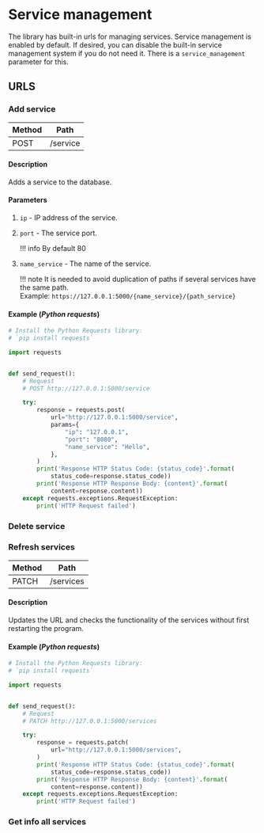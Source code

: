# Service management

The library has built-in urls for managing services. Service management is enabled by default. If desired, you can disable the built-in service management system if you do not need it. There is a `service_management` parameter for this.

## URLS



### Add service

| Method | Path         |
| ------ | ------------ |
| POST   | /service     |

#### Description

Adds a service to the database.

#### Parameters

1. `ip` - IP address of the service.
2. `port` - The service port.
   
    !!! info
        By default 80

3. `name_service` - The name of the service.

    !!! note
        It is needed to avoid duplication of paths if several services have the same path.<br>Example: `https://127.0.0.1:5000/{name_service}/{path_service}`

#### Example (*Python requests*)

```python
# Install the Python Requests library:
# `pip install requests`

import requests


def send_request():
    # Request
    # POST http://127.0.0.1:5000/service

    try:
        response = requests.post(
            url="http://127.0.0.1:5000/service",
            params={
                "ip": "127.0.0.1",
                "port": "8080",
                "name_service": "Hello",
            },
        )
        print('Response HTTP Status Code: {status_code}'.format(
            status_code=response.status_code))
        print('Response HTTP Response Body: {content}'.format(
            content=response.content))
    except requests.exceptions.RequestException:
        print('HTTP Request failed')
```


### Delete service

### Refresh services

| Method | Path         |
| ------ | ------------ |
| PATCH  |  /services   |


#### Description

Updates the URL and checks the functionality of the services without first restarting the program.


#### Example (*Python requests*)

```python
# Install the Python Requests library:
# `pip install requests`

import requests


def send_request():
    # Request
    # PATCH http://127.0.0.1:5000/services

    try:
        response = requests.patch(
            url="http://127.0.0.1:5000/services",
        )
        print('Response HTTP Status Code: {status_code}'.format(
            status_code=response.status_code))
        print('Response HTTP Response Body: {content}'.format(
            content=response.content))
    except requests.exceptions.RequestException:
        print('HTTP Request failed')
```


### Get info all services